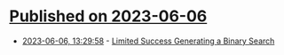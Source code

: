 # [Published on 2023-06-06](index.md)

* [2023-06-06, 13:29:58](https://lobste.rs/s/hmyyz2/limited_success_generating_binary) - [Limited Success Generating a Binary Search](https://cacm.acm.org/blogs/blog-cacm/273577-ai-does-not-help-programmers/fulltext)
